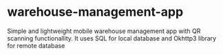 # warehouse-management-app
Simple and lightweight mobile warehouse management app with QR scanning functionallity. It uses SQL for local database and Okhttp3 library for remote database

